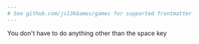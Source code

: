 ```yaml
---
# See github.com/js13kGames/games for supported frontmatter
---
```

You don't have to do anything other than the space key